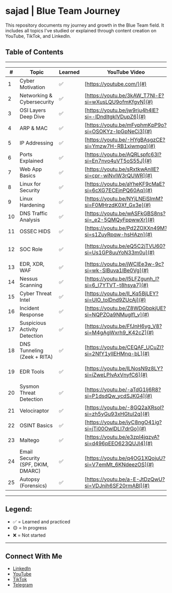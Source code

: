 # sajad | Blue Team Journey

This repository documents my journey and growth in the Blue Team field. It includes all topics I've studied or explained through content creation on YouTube, TikTok, and LinkedIn.

## Table of Contents
---

| #  | Topic                             | Learned | YouTube Video | Notes |
|----|-----------------------------------|---------|---------------|-------|
| 1  | Cyber Motivation                  | ✅      | [https://youtube.com/](#) | Passion, career tips |
| 2  | Networking & Cybersecurity        | ✅      | [https://youtu.be/3kAW_T7Nl-E?si=wXusLQU9ofmKfgvN](#) | Fundamentals |
| 3  | OSI Layers Deep Dive              | ✅      | [https://youtu.be/jw9rju4h4lE?si=-lDndItgklVDupZ6](#) | 7 Layers explained |
| 4  | ARP & MAC                         | ✅      | [https://youtu.be/mFvphmKpP9o?si=OSOKYz-IpGpNeCi3](#) | Network IDs |
| 5  | IP Addressing                     | ✅      | [https://youtu.be/-HYgBAsgzCE?si=Ymzw7H-RB1xiwmgq](#) | Types, subnetting |
| 6  | Ports Explained                   | ✅      | [https://youtu.be/AQRLspfc63I?si=En7nvo4uVT5oS55J](#) | TCP/UDP overview |
| 7  | Web App Basics                    | ✅      | [https://youtu.be/sRxtkwAnlIE?si=cpr-wiNvlW3rQUWR](#) | HTTP, structure |
| 8  | Linux for Security                | ✅      | [https://youtu.be/aYheKF9cMaE?si=6cXG7ECEjnPQ60Aq](#) | Basic commands |
| 9  | Linux Hardening                   | ✅      | [https://youtu.be/NYjLNEiSImM?si=F0MHrzdK0Xf_Gx3e](#) | Security configs |
| 10 | DNS Traffic Analysis              | ✅      | [https://youtu.be/wASFkGBS8ns?si=_e2-5QMQyFppwwXr](#) | DNS tools, filtering |
| 11 | OSSEC HIDS                        | ✅      | [https://youtu.be/Pd2ZOXXn49M?si=s1ZuyRpqw-hsHAzn](#) | Logs, alerts, rules |
| 12 | SOC Role                          | ✅      | [https://youtu.be/eQ5C2jTVU60?si=Us1GP8uuYoN33m0u](#) | Team structure, monitoring |
| 13 | EDR, XDR, WAF                     | ✅      | [https://youtu.be/jWClEe3w-9c?si=wk-SlBuva1lBe0Vg](#) | Network defense tools |
| 14 | Nessus Scanning                   | ✅      | [https://youtu.be/l5LFZgunh_I?si=6_l7YTVT-t8hsya7](#) | Vulnerability detection |
| 15 | Cyber Threat Intel                | ✅      | [https://youtu.be/II_Kq5BjLEY?si=UlO_tolDnd9ZUcAj](#) | Threat data analysis |
| 16 | Incident Response                 | ✅      | [https://youtu.be/Z8WDGbpkjUE?si=NQPZOa9NMuglfl_v](#) | Containment, recovery |
| 17 | Suspicious Activity Detection     | ✅      | [https://youtu.be/FfJnH6yg_V8?si=M4gAgWxrh9_K42cZ](#) | Network indicators |
| 18 | DNS Tunneling (Zeek + RITA)       | ✅      | [https://youtu.be/CEQAF_UCuZI?si=2NfY1ylIEHMnq-bL](#) | Zeek logs, beaconing |
| 19 | EDR Tools                         | ✅      | [https://youtu.be/ILNosN9z8LY?si=iZweLPIvAxVnyfC6](#) | Threat hunting, response |
| 20 | Sysmon Threat Detection           | ✅      | [https://youtu.be/-aTdG1lj6R8?si=P1dsdQw_ycdSJKG4](#) | Event IDs, behavior logs |
| 21 | Velociraptor                      | ✅      | [https://youtu.be/-8GQ2aXRsoI?si=zh5yGu93xHGtuI2q](#) | DFIR, endpoint data |
| 22 | OSINT Basics                      | ✅      | [https://youtu.be/iyC8ngO41ig?si=jTi00OwlDLI7drGo](#) | Investigation, social media |
| 23 | Maltego                           | ✅      | [https://youtu.be/e3zpI4jqzvA?si=d496pEEO623QUJl4](#) | OSINT, link analysis |
| 24 | Email Security (SPF, DKIM, DMARC) | ✅      | [https://youtu.be/q4OG1XQojuU?si=V7emMt_6KNdeezOS](#) | Anti-spoofing, DNS records |
| 25 | Autopsy (Forensics)               | ✅      | [https://youtu.be/a-E-JtDzQwU?si=VDJnih6SF20rmABI](#) | Hidden files, timeline |

---

## Legend:
- ✅ = Learned and practiced
- 🟡 = In progress
- ❌ = Not started

---

## Connect With Me

- [LinkedIn](https://www.linkedin.com/in/sajad-al-zubaidi-2682b9344?utm_source=share&utm_campaign=share_via&utm_content=profile&utm_medium=android_app)
- [YouTube](https://www.youtube.com/channel/UCSQqNmhfxmDQjovFPm90dag)
- [TikTok](https://www.tiktok.com/@birkhoff03?is_from_webapp=1&sender_device=pc)
- [Telegram](https://t.me/BIRKHOFF03)
